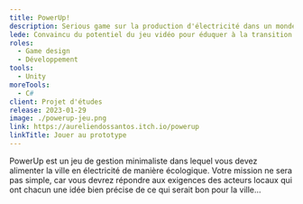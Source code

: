 ```yaml
---
title: PowerUp!
description: Serious game sur la production d'électricité dans un monde écologique.
lede: Convaincu du potentiel du jeu vidéo pour éduquer à la transition écologique, j'ai dédié mon serious game de fin d'études au sujet de l'électricité.
roles:
  - Game design
  - Développement
tools:
  - Unity
moreTools:
  - C#
client: Projet d'études
release: 2023-01-29
image: ./powerup-jeu.png
link: https://aureliendossantos.itch.io/powerup
linkTitle: Jouer au prototype
---
```


PowerUp est un jeu de gestion minimaliste dans lequel vous devez alimenter la ville en électricité de manière écologique. Votre mission ne sera pas simple, car vous devrez répondre aux exigences des acteurs locaux qui ont chacun une idée bien précise de ce qui serait bon pour la ville…

